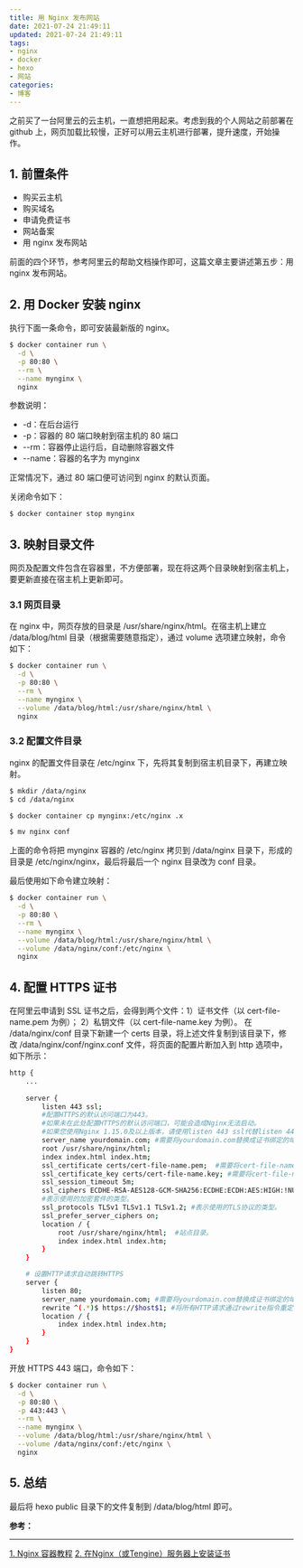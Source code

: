 ```yaml
---
title: 用 Nginx 发布网站
date: 2021-07-24 21:49:11
updated: 2021-07-24 21:49:11
tags: 
- nginx
- docker
- hexo
- 网站
categories:
- 博客
---
```


之前买了一台阿里云的云主机，一直想把用起来。考虑到我的个人网站之前部署在 github 上，网页加载比较慢，正好可以用云主机进行部署，提升速度，开始操作。

<!-- more -->

## 1. 前置条件
- 购买云主机
- 购买域名
- 申请免费证书
- 网站备案
- 用 nginx 发布网站

前面的四个环节，参考阿里云的帮助文档操作即可，这篇文章主要讲述第五步：用 nginx 发布网站。

## 2. 用 Docker 安装 nginx
执行下面一条命令，即可安装最新版的 nginx。
```bash
$ docker container run \
  -d \
  -p 80:80 \
  --rm \
  --name mynginx \
  nginx
```

参数说明：
- -d：在后台运行
- -p：容器的 80 端口映射到宿主机的 80 端口
- --rm：容器停止运行后，自动删除容器文件
- --name：容器的名字为 mynginx

正常情况下，通过 80 端口便可访问到 nginx 的默认页面。

关闭命令如下：

```bash
$ docker container stop mynginx
```

## 3. 映射目录文件
网页及配置文件包含在容器里，不方便部署，现在将这两个目录映射到宿主机上，要更新直接在宿主机上更新即可。

### 3.1 网页目录
在 nginx 中，网页存放的目录是 /usr/share/nginx/html。在宿主机上建立 /data/blog/html 目录（根据需要随意指定），通过 volume 选项建立映射，命令如下：
```bash
$ docker container run \
  -d \
  -p 80:80 \
  --rm \
  --name mynginx \
  --volume /data/blog/html:/usr/share/nginx/html \
  nginx
```

### 3.2 配置文件目录
nginx 的配置文件目录在 /etc/nginx 下，先将其复制到宿主机目录下，再建立映射。
```bash
$ mkdir /data/nginx
$ cd /data/nginx

$ docker container cp mynginx:/etc/nginx .x

$ mv nginx conf

```

上面的命令将把 mynginx 容器的 /etc/nginx 拷贝到 /data/nginx 目录下，形成的目录是 /etc/nginx/nginx，最后将最后一个 nginx 目录改为 conf 目录。

最后使用如下命令建立映射：
```bash
$ docker container run \
  -d \
  -p 80:80 \
  --rm \
  --name mynginx \
  --volume /data/blog/html:/usr/share/nginx/html \
  --volume /data/nginx/conf:/etc/nginx \
  nginx
```

## 4. 配置 HTTPS 证书
在阿里云申请到 SSL 证书之后，会得到两个文件：1）证书文件（以 cert-file-name.pem 为例）； 2）私钥文件（以 cert-file-name.key 为例）。
在 /data/nginx/conf 目录下新建一个 certs 目录，将上述文件复制到该目录下，修改 /data/nginx/conf/nginx.conf 文件，将页面的配置片断加入到 http 选项中，如下所示：

```bash
http {
	...
	
	server {
		listen 443 ssl;
		#配置HTTPS的默认访问端口为443。
		#如果未在此处配置HTTPS的默认访问端口，可能会造成Nginx无法启动。
		#如果您使用Nginx 1.15.0及以上版本，请使用listen 443 ssl代替listen 443和ssl on。
		server_name yourdomain.com; #需要将yourdomain.com替换成证书绑定的域名。
		root /usr/share/nginx/html;
		index index.html index.htm;
		ssl_certificate certs/cert-file-name.pem;  #需要将cert-file-name.pem替换成已上传的证书文件的名称。
		ssl_certificate_key certs/cert-file-name.key; #需要将cert-file-name.key替换成已上传的证书密钥文件的名称。
		ssl_session_timeout 5m;
		ssl_ciphers ECDHE-RSA-AES128-GCM-SHA256:ECDHE:ECDH:AES:HIGH:!NULL:!aNULL:!MD5:!ADH:!RC4;
		#表示使用的加密套件的类型。
		ssl_protocols TLSv1 TLSv1.1 TLSv1.2; #表示使用的TLS协议的类型。
		ssl_prefer_server_ciphers on;
		location / {
			root /usr/share/nginx/html;  #站点目录。
			index index.html index.htm;
		}
	}

	# 设置HTTP请求自动跳转HTTPS
	server {
		listen 80;
		server_name yourdomain.com; #需要将yourdomain.com替换成证书绑定的域名。
		rewrite ^(.*)$ https://$host$1; #将所有HTTP请求通过rewrite指令重定向到HTTPS。
		location / {
			index index.html index.htm;
		}
	}
}
```

开放 HTTPS 443 端口，命令如下：
```bash
$ docker container run \
  -d \
  -p 80:80 \
  -p 443:443 \
  --rm \
  --name mynginx \
  --volume /data/blog/html:/usr/share/nginx/html \
  --volume /data/nginx/conf:/etc/nginx \
  nginx
```

## 5. 总结
最后将 hexo public 目录下的文件复制到 /data/blog/html 即可。 

**参考：**

----
[1]:https://www.ruanyifeng.com/blog/2018/02/nginx-docker.html

[2]:https://help.aliyun.com/document_detail/98728.html

[1. Nginx 容器教程][1]
[2. 在Nginx（或Tengine）服务器上安装证书][2]